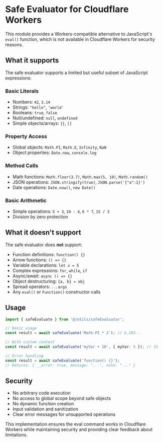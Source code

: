 # Safe Evaluator for Cloudflare Workers

This module provides a Workers-compatible alternative to JavaScript's `eval()` function, which is not available in Cloudflare Workers for security reasons.

## What it supports

The safe evaluator supports a limited but useful subset of JavaScript expressions:

### Basic Literals
- Numbers: `42`, `3.14`
- Strings: `"hello"`, `'world'`
- Booleans: `true`, `false`
- Null/undefined: `null`, `undefined`
- Simple objects/arrays: `{}`, `[]`

### Property Access
- Global objects: `Math.PI`, `Math.E`, `Infinity`, `NaN`
- Object properties: `Date.now`, `console.log`

### Method Calls
- Math functions: `Math.floor(3.7)`, `Math.max(5, 10)`, `Math.random()`
- JSON operations: `JSON.stringify(true)`, `JSON.parse('{"a":1}')`
- Date operations: `Date.now()`, `new Date()`

### Basic Arithmetic
- Simple operations: `5 + 3`, `10 - 4`, `6 * 7`, `15 / 3`
- Division by zero protection

## What it doesn't support

The safe evaluator does **not** support:
- Function definitions: `function() {}`
- Arrow functions: `() => {}`
- Variable declarations: `let x = 5`
- Complex expressions: `for`, `while`, `if`
- Async/await: `async () => {}`
- Object destructuring: `{a, b} = obj`
- Spread operators: `...args`
- Any `eval()` or `Function()` constructor calls

## Usage

```typescript
import { safeEvaluate } from '@/utils/safeEvaluator';

// Basic usage
const result = await safeEvaluate('Math.PI * 2'); // 6.283...

// With custom context
const result = await safeEvaluate('myVar + 10', { myVar: 5 }); // 15

// Error handling
const result = await safeEvaluate('function() {}');
// Returns: { __error: true, message: "...", note: "..." }
```

## Security

- No arbitrary code execution
- No access to global scope beyond safe objects
- No dynamic function creation
- Input validation and sanitization
- Clear error messages for unsupported operations

This implementation ensures the eval command works in Cloudflare Workers while maintaining security and providing clear feedback about limitations.